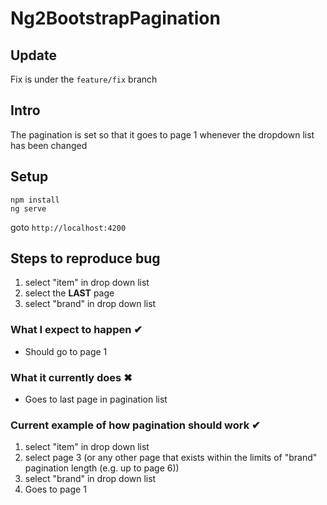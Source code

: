 # Ng2BootstrapPagination

## Update
Fix is under the ```feature/fix``` branch

## Intro
The pagination is set so that it goes to page 1 whenever the dropdown list has been changed

## Setup
```
npm install
ng serve
```
goto ```http://localhost:4200```


## Steps to reproduce bug

1. select "item" in drop down list
2. select the **LAST** page
3. select "brand" in drop down list

### What I expect to happen &#10004;
 - Should go to page 1
### What it currently does &#10006;
 - Goes to last page in pagination list

### Current example of how pagination should work &#10004;
1. select "item" in drop down list
2. select page 3 (or any other page that exists within the limits of "brand" pagination length (e.g. up to page 6))
3. select "brand" in drop down list
4. Goes to page 1